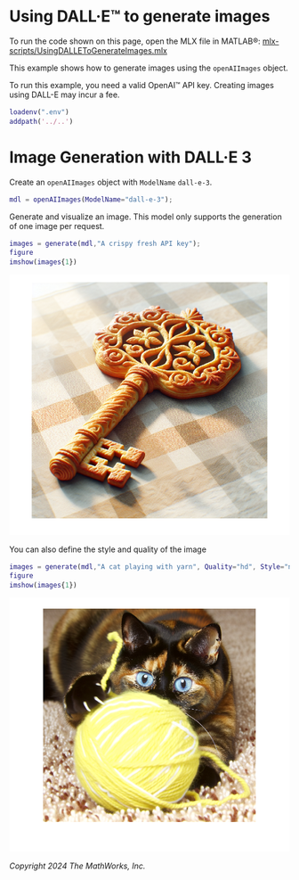 
# Using DALL·E™ to generate images

To run the code shown on this page, open the MLX file in MATLAB®: [mlx-scripts/UsingDALLEToGenerateImages.mlx](mlx-scripts/UsingDALLEToGenerateImages.mlx) 

This example shows how to generate images using the `openAIImages` object.


To run this example, you need a valid OpenAI™ API key. Creating images using DALL\-E may incur a fee.

```matlab
loadenv(".env")
addpath('../..') 
```
# Image Generation with DALL·E 3

Create an `openAIImages` object with `ModelName` `dall-e-3`.

```matlab
mdl = openAIImages(ModelName="dall-e-3");
```

Generate and visualize an image. This model only supports the generation of one image per request.

```matlab
images = generate(mdl,"A crispy fresh API key");
figure
imshow(images{1})
```

![figure_0.png](UsingDALLEToGenerateImages_media/figure_0.png)

You can also define the style and quality of the image

```matlab
images = generate(mdl,"A cat playing with yarn", Quality="hd", Style="natural");
figure
imshow(images{1})
```

![figure_1.png](UsingDALLEToGenerateImages_media/figure_1.png)

*Copyright 2024 The MathWorks, Inc.*

